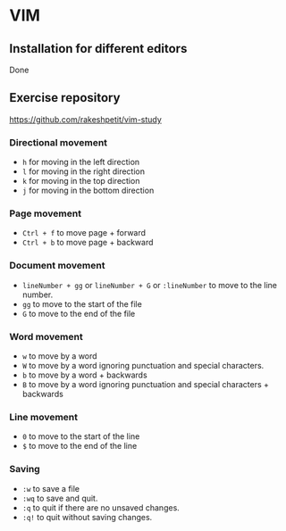 # VIM

## Installation for different editors

Done

## Exercise repository

<https://github.com/rakeshpetit/vim-study>

### Directional movement

- `h` for moving in the left direction
- `l` for moving in the right direction
- `k` for moving in the top direction
- `j` for moving in the bottom direction

### Page movement

- `Ctrl + f` to move page + forward
- `Ctrl + b` to move page + backward

### Document movement

- `lineNumber + gg` or `lineNumber + G` or `:lineNumber` to move to the line
  number.
- `gg` to move to the start of the file
- `G` to move to the end of the file

### Word movement

- `w` to move by a word
- `W` to move by a word ignoring punctuation and special characters.
- `b` to move by a word + backwards
- `B` to move by a word ignoring punctuation and special characters + backwards

### Line movement

- `0` to move to the start of the line
- `$` to move to the end of the line

### Saving

- `:w` to save a file
- `:wq` to save and quit.
- `:q` to quit if there are no unsaved changes.
- `:q!` to quit without saving changes.
